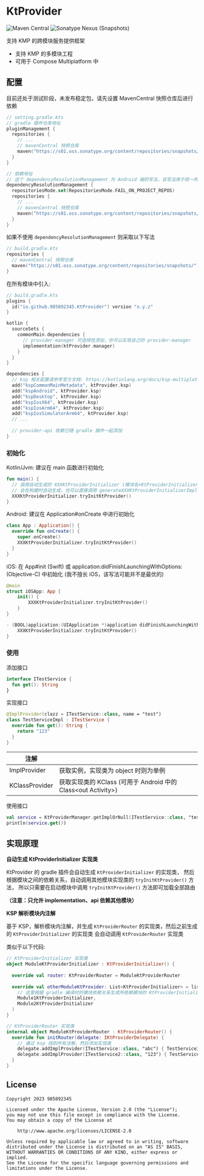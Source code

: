 # KtProvider
![Maven Central](https://img.shields.io/maven-central/v/io.github.985892345/provider-api?server=https://s01.oss.sonatype.org&label=release)
![Sonatype Nexus (Snapshots)](https://img.shields.io/nexus/s/io.github.985892345/provider-api?server=https://s01.oss.sonatype.org&label=SNAPSHOT)

支持 KMP 的跨模块服务提供框架  
- 支持 KMP 的多模块工程
- 可用于 Compose Multiplatform 中

## 配置
目前还处于测试阶段，未发布稳定包，请先设置 MavenCentral 快照仓库后进行依赖
```kotlin
// setting.gradle.kts
// gradle 插件仓库地址
pluginManagement {
  repositories {
    // ...
    // mavenCentral 快照仓库
    maven("https://s01.oss.sonatype.org/content/repositories/snapshots/")
  }
}

// 依赖地址
// 这个 dependencyResolutionManagement 为 Android 端的写法，该写法用于统一所有模块依赖
dependencyResolutionManagement {
  repositoriesMode.set(RepositoriesMode.FAIL_ON_PROJECT_REPOS)
  repositories {
    // ...
    // mavenCentral 快照仓库
    maven("https://s01.oss.sonatype.org/content/repositories/snapshots/")
  }
}
```
如果不使用 `dependencyResolutionManagement` 则采取以下写法
```kotlin
// build.gradle.kts
repositories {
  // mavenCentral 快照仓库
  maven("https://s01.oss.sonatype.org/content/repositories/snapshots/")
}
```

在所有模块中引入:
```kotlin
// build.gradle.kts
plugins {
  id("io.github.985892345.KtProvider") version "x.y.z"
}

kotlin {
  sourceSets {
    commonMain.dependencies {
      // provider-manager 可选择性添加，你可以实现自己的 provider-manager
      implementation(ktProvider.manager)
    }
  }
}

dependencies {
  // ksp 相关配置请参考官方文档: https://kotlinlang.org/docs/ksp-multiplatform.html
  add("kspCommonMainMetadata", ktProvider.ksp)
  add("kspAndroid", ktProvider.ksp)
  add("kspDesktop", ktProvider.ksp)
  add("kspIosX64", ktProvider.ksp)
  add("kspIosArm64", ktProvider.ksp)
  add("kspIosSimulatorArm64", ktProvider.ksp)
  // ...
  
  // provider-api 依赖已随 gradle 插件一起添加
}
```

### 初始化
Kotlin/Jvm: 建议在 main 函数进行初始化
```kotlin
fun main() {
  // 调用自动生成的 XXXKtProviderInitializer (模块名+KtProviderInitializer)
  // 会在构建时自动生成，也可以直接调用 generateXXXKtProviderInitializerImpl gradle 任务直接生成
  XXXKtProviderInitializer.tryInitKtProvider()
}
```

Android: 建议在 Application#onCreate 中进行初始化
```kotlin
class App : Application() {
  override fun onCreate() {
    super.onCreate()
    XXXKtProviderInitializer.tryInitKtProvider()
  }
}
```

iOS: 在 App#init (Swift) 或 application:didFinishLaunchingWithOptions: (Objective-C) 中初始化 (我不擅长 iOS，该写法可能并不是最优的)
```swift
@main
struct iOSApp: App {
    init() {
        XXXKtProviderInitializer.tryInitKtProvider()
    }
}
```
```objective-c
- (BOOL)application:(UIApplication *)application didFinishLaunchingWithOptions:(NSDictionary *)launchOptions {
    XXXKtProviderInitializer.tryInitKtProvider()
}
```

### 使用
添加接口
```kotlin
interface ITestService {
  fun get(): String
}
```

实现接口
```kotlin
@ImplProvider(clazz = ITestService::class, name = "test")
class TestServiceImpl : ITestService {
  override fun get(): String {
    return "123"
  }
}
```
| 注解             |                                                     |
|----------------|-----------------------------------------------------|
| ImplProvider   | 获取实例，实现类为 object 时则为单例                              |
| KClassProvider | 获取实现类的 KClass (可用于 Android 中的 Class\<out Activity>) |

使用接口
```kotlin
val service = KtProviderManager.getImplOrNull(ITestService::class, "test")
println(service.get())
```

## 实现原理
**自动生成 KtProviderInitializer 实现类**

KtProvider 的 gradle 插件会自动生成 `KtProviderInitializer` 的实现类，
然后根据模块之间的依赖关系，自动调用其他模块实现类的 `tryInitKtProvider()` 方法，
所以只需要在启动模块中调用 `tryInitKtProvider()` 方法即可加载全部路由

**（注意：只允许 implementation、api 依赖其他模块）**

**KSP 解析模块内注解**

基于 KSP，解析模块内注解，并生成 `KtProviderRouter` 的实现类，然后之前生成的 `KtProviderInitializer` 的实现类
会自动调用 `KtProviderRouter` 实现类

类似于以下代码:
```kotlin
// KtProviderInitializer 实现类
object ModuleKtProviderInitializer : KtProviderInitializer() {
  
  override val router: KtProviderRouter = ModuleKtProviderRouter
  
  override val otherModuleKtProvider: List<KtProviderInitializer> = listOf(
    // 这里根据 gradle 编译时的模块依赖关系生成所依赖模块的 KtProviderInitializer 实现类
    Module1KtProviderInitializer,
    Module2KtProviderInitializer
  )
}
```
```kotlin
// KtProviderRouter 实现类
internal object ModuleKtProviderRouter : KtProviderRouter() {
  override fun initRouter(delegate: IKtProviderDelegate) {
    // 通过 ksp 找到所有注解，然后添加实现类
    delegate.addImplProvider(ITestService::class, "abc") { TestServiceImpl }
    delegate.addImplProvider(ITestService2::class, "123") { TestServiceImpl2 }
  }
}
```


## License
```
Copyright 2023 985892345

Licensed under the Apache License, Version 2.0 (the "License");
you may not use this file except in compliance with the License.
You may obtain a copy of the License at

    http://www.apache.org/licenses/LICENSE-2.0

Unless required by applicable law or agreed to in writing, software
distributed under the License is distributed on an "AS IS" BASIS,
WITHOUT WARRANTIES OR CONDITIONS OF ANY KIND, either express or implied.
See the License for the specific language governing permissions and
limitations under the License.
```
